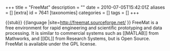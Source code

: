 +++
title = "FreeMat"
description = ""
date = 2010-07-05T15:42:01Z
aliases = []
[extra]
id = 7641
[taxonomies]
categories = []
tags = []
+++

{{stub}}
{{language
|site=http://freemat.sourceforge.net/
}}
FreeMat is a free environment for rapid engineering and scientific prototyping and data processing. It is similar to commercial systems such as [[MATLAB]] from Mathworks, and [[IDL]] from Research Systems, but is Open Source. FreeMat is available under the GPL license.
